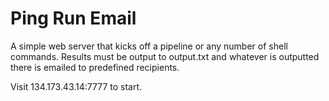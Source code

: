 # Ping Run Email

A simple web server that kicks off a pipeline or any number of shell commands.
Results must be output to output.txt and whatever is outputted there is emailed to 
predefined recipients.

Visit 134.173.43.14:7777 to start.